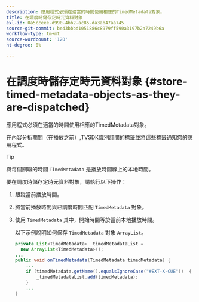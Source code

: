 ```yaml
---
description: 應用程式必須在適當的時間使用相應的TimedMetadata對象。
title: 在調度時儲存定時元資料對象
exl-id: 0a5cceee-d990-4bb2-ac85-da3ab47aa745
source-git-commit: be43bbbd1051886c8979ff590a3197b2a7249b6a
workflow-type: tm+mt
source-wordcount: '120'
ht-degree: 0%

---
```


# 在調度時儲存定時元資料對象 {#store-timed-metadata-objects-as-they-are-dispatched}

應用程式必須在適當的時間使用相應的TimedMetadata對象。

在內容分析期間（在播放之前）,TVSDK識別訂閱的標籤並將這些標籤通知您的應用程式。

>[!TIP]
>
>與每個關聯的時間 `TimedMetadata` 是播放時間線上的本地時間。

要在調度時儲存定時元資料對象，請執行以下操作：

1. 跟蹤當前播放時間。
1. 將當前播放時間與已調度時間匹配 `TimedMetadata` 對象。

1. 使用 `TimedMetadata` 其中，開始時間等於當前本地播放時間。

   以下示例說明如何保存 `TimedMetadata` 對象 `ArrayList`。

   ```java
   private List<TimedMetadata> _timedMetadataList =  
     new ArrayList<TimedMetadata>(); 
   ... 
   public void onTimedMetadata(TimedMetadata timedMetadata) { 
       ... 
       if (timedMetadata.getName().equalsIgnoreCase("#EXT-X-CUE"))  { 
           _timedMetadataList.add(timedMetadata); 
       } 
       ... 
   }
   ```
